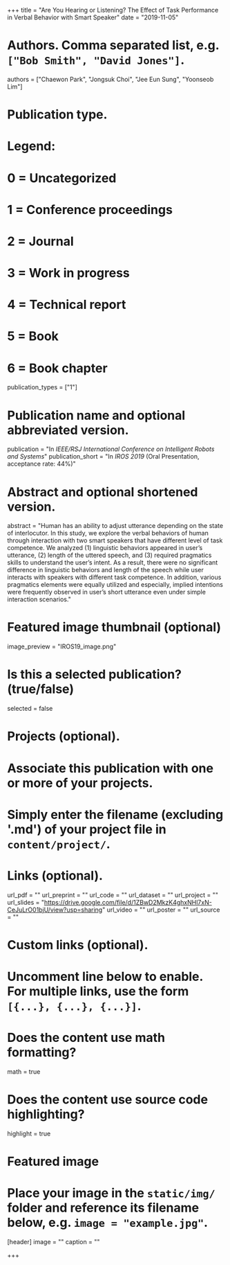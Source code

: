 +++
title = "Are You Hearing or Listening? The Effect of Task Performance in Verbal Behavior with Smart Speaker"
date = "2019-11-05"

# Authors. Comma separated list, e.g. `["Bob Smith", "David Jones"]`.
authors = ["Chaewon Park", "Jongsuk Choi", "Jee Eun Sung", "Yoonseob Lim"]

# Publication type.
# Legend:
# 0 = Uncategorized
# 1 = Conference proceedings
# 2 = Journal
# 3 = Work in progress
# 4 = Technical report
# 5 = Book
# 6 = Book chapter
publication_types = ["1"]

# Publication name and optional abbreviated version.
publication = "In *IEEE/RSJ International Conference on Intelligent Robots and Systems*"
publication_short = "In *IROS 2019* (Oral Presentation, acceptance rate: 44%)"

# Abstract and optional shortened version.
abstract = "Human has an ability to adjust utterance depending on the state of interlocutor. In this study, we explore the verbal behaviors of human through interaction with two smart speakers that have different level of task competence. We analyzed (1) linguistic behaviors appeared in user’s utterance, (2) length of the uttered speech, and (3) required pragmatics skills to understand the user’s intent. As a result, there were no significant difference in linguistic behaviors and length of the speech while user interacts with speakers with different task competence. In addition, various pragmatics elements were equally utilized and especially, implied intentions were frequently observed in user’s short utterance even under simple interaction scenarios."

# Featured image thumbnail (optional)
image_preview = "IROS19_image.png"

# Is this a selected publication? (true/false)
selected = false

# Projects (optional).
#   Associate this publication with one or more of your projects.
#   Simply enter the filename (excluding '.md') of your project file in `content/project/`.


# Links (optional).
url_pdf = ""
url_preprint = ""
url_code = ""
url_dataset = ""
url_project = ""
url_slides = "https://drive.google.com/file/d/1ZBwD2MkzK4ghxNHl7xN-CeJuLrO01bjU/view?usp=sharing"
url_video = ""
url_poster = ""
url_source = ""

# Custom links (optional).
#   Uncomment line below to enable. For multiple links, use the form `[{...}, {...}, {...}]`.


# Does the content use math formatting?
math = true

# Does the content use source code highlighting?
highlight = true

# Featured image
# Place your image in the `static/img/` folder and reference its filename below, e.g. `image = "example.jpg"`.
[header]
image = ""
caption = ""

+++
